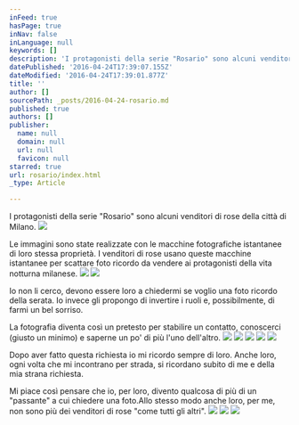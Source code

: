 ```yaml
---
inFeed: true
hasPage: true
inNav: false
inLanguage: null
keywords: []
description: 'I protagonisti della serie "Rosario" sono alcuni venditori di rose della città di Milano.'
datePublished: '2016-04-24T17:39:07.155Z'
dateModified: '2016-04-24T17:39:01.877Z'
title: ''
author: []
sourcePath: _posts/2016-04-24-rosario.md
published: true
authors: []
publisher:
  name: null
  domain: null
  url: null
  favicon: null
starred: true
url: rosario/index.html
_type: Article

---
```

I protagonisti della serie "Rosario" sono alcuni venditori di rose della città di Milano.
![](https://the-grid-user-content.s3-us-west-2.amazonaws.com/ed0c7c5b-0443-470a-965f-fa40de34a3db.jpg)

Le immagini sono state realizzate con le macchine fotografiche istantanee di loro stessa proprietà. I venditori di rose usano queste macchine istantanee per scattare foto ricordo da vendere ai protagonisti della vita notturna milanese.
![](https://the-grid-user-content.s3-us-west-2.amazonaws.com/139564e8-efee-4b41-8490-0f1e457ec8ec.jpg)
![](https://the-grid-user-content.s3-us-west-2.amazonaws.com/240ee4ee-c7af-4589-8e5a-877ee671295b.jpg)

Io non li cerco, devono essere loro a chiedermi se voglio una foto ricordo della serata. Io invece gli propongo di invertire i ruoli e, possibilmente, di farmi un bel sorriso.

La fotografia diventa così un pretesto per stabilire un contatto, conoscerci (giusto un minimo) e saperne un po' di più l'uno dell'altro.
![](https://the-grid-user-content.s3-us-west-2.amazonaws.com/530e5558-6c10-40ed-9419-fa633952febd.jpg)
![](https://the-grid-user-content.s3-us-west-2.amazonaws.com/dbf65e22-228f-4c85-b4d2-72c13881b980.jpg)
![](https://the-grid-user-content.s3-us-west-2.amazonaws.com/71819221-10b3-4da1-ad55-42699fb1b527.jpg)
![](https://the-grid-user-content.s3-us-west-2.amazonaws.com/931e1c6a-3f70-4640-a5a7-4bf183e45ab5.jpg)
![](https://the-grid-user-content.s3-us-west-2.amazonaws.com/7aa50415-7d2c-4fa3-b59b-9335de503538.jpg)

Dopo aver fatto questa richiesta io mi ricordo sempre di loro. Anche loro, ogni volta che mi incontrano per strada, si ricordano subito di me e della mia strana richiesta.

Mi piace così pensare che io, per loro, divento qualcosa di più di un "passante" a cui chiedere una foto.Allo stesso modo anche loro, per me, non sono più dei venditori di rose "come tutti gli altri".
![](https://the-grid-user-content.s3-us-west-2.amazonaws.com/3114596d-cc75-440f-a79a-7503842f9ab7.jpg)
![](https://the-grid-user-content.s3-us-west-2.amazonaws.com/ba553990-f5ff-4cd9-939f-ab89d22cbe55.jpg)
![](https://the-grid-user-content.s3-us-west-2.amazonaws.com/6e270713-61e5-4e2e-849f-055f269fb32a.jpg)